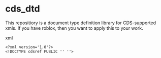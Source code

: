 # cds_dtd
This repositiory is a document type definition library for CDS-supported xmls.
If you have roblox, then you want to apply this to your work.

xml
```
<?xml version='1.0'?>
<!DOCTYPE cdsref PUBLIC '' ''>
```
